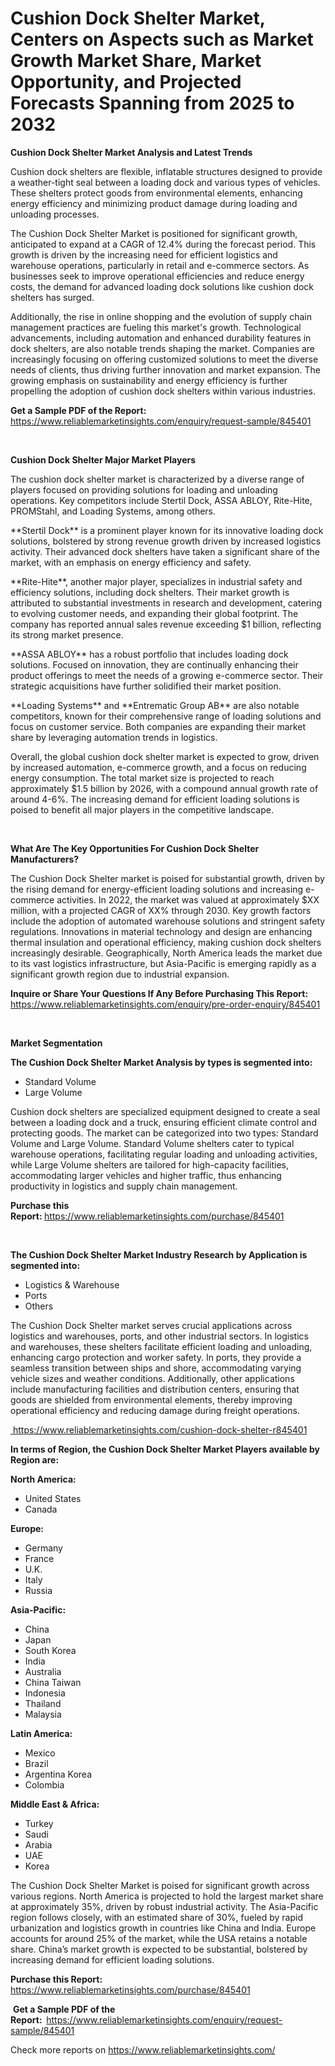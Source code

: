 <p><h1>Cushion Dock Shelter Market, Centers on Aspects such as Market Growth Market Share, Market Opportunity, and Projected Forecasts Spanning from 2025 to 2032</h1></p><p><strong>Cushion Dock Shelter Market Analysis and Latest Trends</strong></p>
<p><p>Cushion dock shelters are flexible, inflatable structures designed to provide a weather-tight seal between a loading dock and various types of vehicles. These shelters protect goods from environmental elements, enhancing energy efficiency and minimizing product damage during loading and unloading processes. </p><p>The Cushion Dock Shelter Market is positioned for significant growth, anticipated to expand at a CAGR of 12.4% during the forecast period. This growth is driven by the increasing need for efficient logistics and warehouse operations, particularly in retail and e-commerce sectors. As businesses seek to improve operational efficiencies and reduce energy costs, the demand for advanced loading dock solutions like cushion dock shelters has surged.</p><p>Additionally, the rise in online shopping and the evolution of supply chain management practices are fueling this market's growth. Technological advancements, including automation and enhanced durability features in dock shelters, are also notable trends shaping the market. Companies are increasingly focusing on offering customized solutions to meet the diverse needs of clients, thus driving further innovation and market expansion. The growing emphasis on sustainability and energy efficiency is further propelling the adoption of cushion dock shelters within various industries.</p></p>
<p><strong>Get a Sample PDF of the Report:&nbsp;</strong> <a href="https://www.reliablemarketinsights.com/enquiry/request-sample/845401?utm_campaign=2770&utm_medium=2&utm_source=Github&utm_content=ia&utm_term=02032025&utm_id=cushion-dock-shelter">https://www.reliablemarketinsights.com/enquiry/request-sample/845401</a></p>
<p>&nbsp;</p>
<p><strong>Cushion Dock Shelter Major Market Players</strong></p>
<p><p>The cushion dock shelter market is characterized by a diverse range of players focused on providing solutions for loading and unloading operations. Key competitors include Stertil Dock, ASSA ABLOY, Rite-Hite, PROMStahl, and Loading Systems, among others.</p><p>**Stertil Dock** is a prominent player known for its innovative loading dock solutions, bolstered by strong revenue growth driven by increased logistics activity. Their advanced dock shelters have taken a significant share of the market, with an emphasis on energy efficiency and safety.</p><p>**Rite-Hite**, another major player, specializes in industrial safety and efficiency solutions, including dock shelters. Their market growth is attributed to substantial investments in research and development, catering to evolving customer needs, and expanding their global footprint. The company has reported annual sales revenue exceeding $1 billion, reflecting its strong market presence.</p><p>**ASSA ABLOY** has a robust portfolio that includes loading dock solutions. Focused on innovation, they are continually enhancing their product offerings to meet the needs of a growing e-commerce sector. Their strategic acquisitions have further solidified their market position.</p><p>**Loading Systems** and **Entrematic Group AB** are also notable competitors, known for their comprehensive range of loading solutions and focus on customer service. Both companies are expanding their market share by leveraging automation trends in logistics.</p><p>Overall, the global cushion dock shelter market is expected to grow, driven by increased automation, e-commerce growth, and a focus on reducing energy consumption. The total market size is projected to reach approximately $1.5 billion by 2026, with a compound annual growth rate of around 4-6%. The increasing demand for efficient loading solutions is poised to benefit all major players in the competitive landscape.</p></p>
<p>&nbsp;</p>
<p><strong>What Are The Key Opportunities For Cushion Dock Shelter Manufacturers?</strong></p>
<p><p>The Cushion Dock Shelter market is poised for substantial growth, driven by the rising demand for energy-efficient loading solutions and increasing e-commerce activities. In 2022, the market was valued at approximately $XX million, with a projected CAGR of XX% through 2030. Key growth factors include the adoption of automated warehouse solutions and stringent safety regulations. Innovations in material technology and design are enhancing thermal insulation and operational efficiency, making cushion dock shelters increasingly desirable. Geographically, North America leads the market due to its vast logistics infrastructure, but Asia-Pacific is emerging rapidly as a significant growth region due to industrial expansion.</p></p>
<p><strong>Inquire or Share Your Questions If Any Before Purchasing This Report:</strong> <a href="https://www.reliablemarketinsights.com/enquiry/pre-order-enquiry/845401?utm_campaign=2770&utm_medium=2&utm_source=Github&utm_content=ia&utm_term=02032025&utm_id=cushion-dock-shelter">https://www.reliablemarketinsights.com/enquiry/pre-order-enquiry/845401</a></p>
<p>&nbsp;</p>
<p><strong>Market Segmentation</strong></p>
<p><strong>The Cushion Dock Shelter Market Analysis by types is segmented into:</strong></p>
<p><ul><li>Standard Volume</li><li>Large Volume</li></ul></p>
<p><p>Cushion dock shelters are specialized equipment designed to create a seal between a loading dock and a truck, ensuring efficient climate control and protecting goods. The market can be categorized into two types: Standard Volume and Large Volume. Standard Volume shelters cater to typical warehouse operations, facilitating regular loading and unloading activities, while Large Volume shelters are tailored for high-capacity facilities, accommodating larger vehicles and higher traffic, thus enhancing productivity in logistics and supply chain management.</p></p>
<p><strong>Purchase this Report:&nbsp;</strong><a href="https://www.reliablemarketinsights.com/purchase/845401?utm_campaign=2770&utm_medium=2&utm_source=Github&utm_content=ia&utm_term=02032025&utm_id=cushion-dock-shelter">https://www.reliablemarketinsights.com/purchase/845401</a></p>
<p>&nbsp;</p>
<p><strong>The Cushion Dock Shelter Market Industry Research by Application is segmented into:</strong></p>
<p><ul><li>Logistics & Warehouse</li><li>Ports</li><li>Others</li></ul></p>
<p><p>The Cushion Dock Shelter market serves crucial applications across logistics and warehouses, ports, and other industrial sectors. In logistics and warehouses, these shelters facilitate efficient loading and unloading, enhancing cargo protection and worker safety. In ports, they provide a seamless transition between ships and shore, accommodating varying vehicle sizes and weather conditions. Additionally, other applications include manufacturing facilities and distribution centers, ensuring that goods are shielded from environmental elements, thereby improving operational efficiency and reducing damage during freight operations.</p></p>
<p><a href="https://www.reliablemarketinsights.com/cushion-dock-shelter-r845401?utm_campaign=2770&utm_medium=2&utm_source=Github&utm_content=ia&utm_term=02032025&utm_id=cushion-dock-shelter">&nbsp;https://www.reliablemarketinsights.com/cushion-dock-shelter-r845401</a></p>
<p><strong>In terms of Region, the Cushion Dock Shelter Market Players available by Region are:</strong></p>
<p>
    <p> <strong> North America: </strong>
        <ul>
            <li>United States</li>
            <li>Canada</li>
        </ul>
        </p> 
    <p> <strong> Europe: </strong>
        <ul>
            <li>Germany</li>
            <li>France</li>
            <li>U.K.</li>
            <li>Italy</li>
            <li>Russia</li>
        </ul>
        </p> 
    <p> <strong> Asia-Pacific: </strong>
        <ul>
            <li>China</li>
            <li>Japan</li>
            <li>South Korea</li>
            <li>India</li>
            <li>Australia</li>
            <li>China Taiwan</li>
            <li>Indonesia</li>
            <li>Thailand</li>
            <li>Malaysia</li>
        </ul>
        </p> 
    <p> <strong> Latin America: </strong>
        <ul>
            <li>Mexico</li>
            <li>Brazil</li>
            <li>Argentina Korea</li>
            <li>Colombia</li>
        </ul>
        </p> 
    <p> <strong> Middle East & Africa: </strong>
        <ul>
            <li>Turkey</li>
            <li>Saudi</li>
            <li>Arabia</li>
            <li>UAE</li>
            <li>Korea</li>
        </ul>
    </p>
    </p>
<p><p>The Cushion Dock Shelter Market is poised for significant growth across various regions. North America is projected to hold the largest market share at approximately 35%, driven by robust industrial activity. The Asia-Pacific region follows closely, with an estimated share of 30%, fueled by rapid urbanization and logistics growth in countries like China and India. Europe accounts for around 25% of the market, while the USA retains a notable share. China’s market growth is expected to be substantial, bolstered by increasing demand for efficient loading solutions.</p></p>
<p><strong>Purchase this Report: </strong><a href="https://www.reliablemarketinsights.com/purchase/845401?utm_campaign=2770&utm_medium=2&utm_source=Github&utm_content=ia&utm_term=02032025&utm_id=cushion-dock-shelter">https://www.reliablemarketinsights.com/purchase/845401</a></p>
<p>&nbsp;<strong>Get a Sample PDF of the Report:&nbsp;&nbsp;</strong><a href="https://www.reliablemarketinsights.com/enquiry/request-sample/845401?utm_campaign=2770&utm_medium=2&utm_source=Github&utm_content=ia&utm_term=02032025&utm_id=cushion-dock-shelter">https://www.reliablemarketinsights.com/enquiry/request-sample/845401</a></p>
<p><strong></strong></p>
<p>Check more reports on <a href="https://www.reliablemarketinsights.com/?utm_campaign=2770&utm_medium=2&utm_source=Github&utm_content=ia&utm_term=02032025&utm_id=cushion-dock-shelter">https://www.reliablemarketinsights.com/</a></p>
